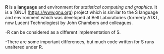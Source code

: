**R** is a **language** and environment for *statistical computing and graphics*. It is a [GNU] (https://www.gnu.org) project which is similar to the S language and environment which was developed at Bell Laboratories (formerly AT&T, now Lucent Technologies) by John Chambers and colleagues. 
-R can be considered as a different implementation of S. 
-There are some important differences, but much code written for S runs unaltered under R.